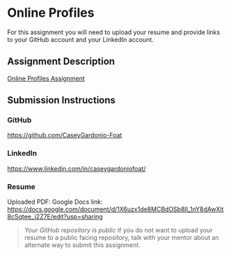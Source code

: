 # Online Profiles
For this assignment you will need to upload your resume and provide links to your GitHub account and your LinkedIn account.

## Assignment Description
[Online Profiles Assignment](https://education.launchcode.org/liftoff/modules/assignments/online-profiles)

## Submission Instructions
 
### GitHub
https://github.com/CaseyGardonio-Foat
 
### LinkedIn
https://www.linkedin.com/in/caseygardoniofoat/

### Resume
Uploaded PDF: 
Google Docs link: https://docs.google.com/document/d/1X6uzx1de8MCBdOSb8lI_1nY8dAwXit8cSqtee_j2Z7E/edit?usp=sharing

> *Your GitHub repository is public* if you do not want to upload your resume to a public facing repository, talk with your mentor about an alternate way to submit this assignment.
